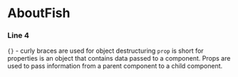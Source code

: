 # AboutFish

### Line 4 
`{}` - curly braces are used for object destructuring 
`prop` is short for properties is an object that contains data passed to a component. Props are used to pass information from a parent component to a child component. 

